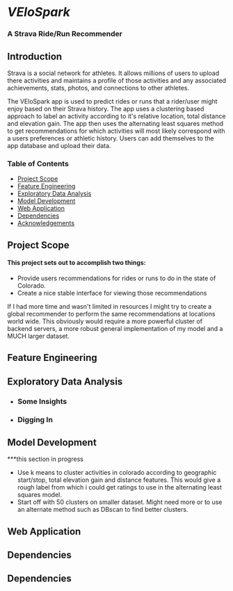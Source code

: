 # *VEloSpark*

### A Strava Ride/Run Recommender

## Introduction

Strava is a social network for athletes. It allows millions of users to upload there activities and maintains a profile of those activities and any associated achievements, stats, photos, and connections to other athletes.

The VEloSpark app is used to predict rides or runs that a rider/user might enjoy based on their Strava history. The app uses a clustering based approach to label an activity according to it's relative location, total distance and elevation gain. The app then uses the alternating least squares method to get recommendations for which activities will most likely correspond with a users preferences or athletic history. Users can add themselves to the app database and upload their data.

### Table of Contents
* [Project Scope](#h1)
* [Feature Engineering](#h2)
* [Exploratory Data Analysis](#h3)
* [Model Development](#h4)
* [Web Application](#h5)
* [Dependencies](#h6)
* [Acknowledgements](#h7)

## <a id="h1"></a> Project Scope

#### This project sets out to accomplish two things:
*   Provide users recommendations for rides or runs to do in the state of Colorado.
*   Create a nice stable interface for viewing those recommendations

If I had more time and wasn't limited in resources I might try to create a global recommender to perform the same recommendations at locations world wide. This obviously would require a more powerful cluster of backend servers, a more robust general implementation of my model and a MUCH larger dataset.

## <a id="h2"></a> Feature Engineering

## <a id="h3"></a> Exploratory Data Analysis

*  ### Some Insights

*  ### Digging In

## <a id="h4"></a> Model Development
***this section in progress
* Use k means to cluster activities in colorado according to geographic start/stop, total elevation gain and distance features. This would give a rough label from which i could get ratings to use in the alternating least squares model.
* Start off with 50 clusters on smaller dataset. Might need more or to use an alternate method such as DBscan to find better clusters.

## <a id="h5"></a> Web Application

## <a id="h6"></a> Dependencies

## <a id="h7"></a> Dependencies
